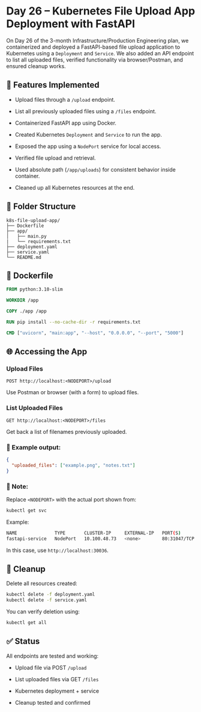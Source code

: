 # Day 26 – Kubernetes File Upload App Deployment with FastAPI

On Day 26 of the 3-month Infrastructure/Production Engineering plan, we containerized and deployed a FastAPI-based file upload application to Kubernetes using a `Deployment` and `Service`. We also added an API endpoint to list all uploaded files, verified functionality via browser/Postman, and ensured cleanup works.

## 🚀 Features Implemented

- Upload files through a `/upload` endpoint.

- List all previously uploaded files using a `/files` endpoint.

- Containerized FastAPI app using Docker.

- Created Kubernetes `Deployment` and `Service` to run the app.

- Exposed the app using a `NodePort` service for local access.

- Verified file upload and retrieval.

- Used absolute path (`/app/uploads`) for consistent behavior inside container.

- Cleaned up all Kubernetes resources at the end.

## 📂 Folder Structure

```plaintext
k8s-file-upload-app/
├── Dockerfile
├── app/
│   ├── main.py
|   └── requirements.txt
├── deployment.yaml
├── service.yaml
└── README.md
```

## 🐳 Dockerfile

```dockerfile
FROM python:3.10-slim

WORKDIR /app

COPY ./app /app

RUN pip install --no-cache-dir -r requirements.txt

CMD ["uvicorn", "main:app", "--host", "0.0.0.0", "--port", "5000"]
```

## 🌐 Accessing the App

### Upload Files

```http
POST http://localhost:<NODEPORT>/upload
```

Use Postman or browser (with a form) to upload files.

### List Uploaded Files

```http
GET http://localhost:<NODEPORT>/files
```

Get back a list of filenames previously uploaded.

### 🔎 Example output:

```json
{
  "uploaded_files": ["example.png", "notes.txt"]
}
```

### 📌 Note:

Replace `<NODEPORT>` with the actual port shown from:

```bash
kubectl get svc
```

Example:

```bash
NAME              TYPE       CLUSTER-IP     EXTERNAL-IP   PORT(S)        AGE
fastapi-service   NodePort   10.100.48.73   <none>        80:31047/TCP   5m
```

In this case, use `http://localhost:30036`.

## 🧹 Cleanup

Delete all resources created:

```bash
kubectl delete -f deployment.yaml
kubectl delete -f service.yaml
```

You can verify deletion using:

```bash
kubectl get all
```

## ✅ Status

All endpoints are tested and working:

- Upload file via POST `/upload`

- List uploaded files via GET `/files`

- Kubernetes deployment + service

- Cleanup tested and confirmed